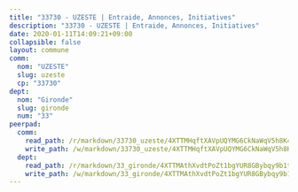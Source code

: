 ```yaml
---
title: "33730 - UZESTE | Entraide, Annonces, Initiatives"
description: "33730 - UZESTE | Entraide, Annonces, Initiatives"
date: 2020-01-11T14:09:21+09:00
collapsible: false
layout: commune
comm:
  nom: "UZESTE"
  slug: uzeste
  cp: "33730"
dept:
  nom: "Gironde"
  slug: gironde
  num: "33"
peerpad:
  comm:
    read_path: /r/markdown/33730_uzeste/4XTTMHqftXAVpUQYMG6CkNaWqV5h8K4em7AXxS52Yzz7EYaTK
    write_path: /w/markdown/33730_uzeste/4XTTMHqftXAVpUQYMG6CkNaWqV5h8K4em7AXxS52Yzz7EYaTK-K3TgUdSaBwpoqhPGZ75dzWH8PTsqn2ZrJNMDMS5uoHJ7vnqQGP24nMzPT7E8mGfzoGyE6VQ4rRerxuX3SDENSmB1M1EFErgwbon1qL2azvbTA2m6xG1qpZynVJimLgSVNsBgFEvD
  dept:
    read_path: /r/markdown/33_gironde/4XTTMAthXvdtPoZt1bgYUR8GBybqy9b1tLUaaKDw5iKj57LRt
    write_path: /w/markdown/33_gironde/4XTTMAthXvdtPoZt1bgYUR8GBybqy9b1tLUaaKDw5iKj57LRt-K3TgU8ogmN5s8hbKrZhkV9P1KQiFepNWXjoYRvdMTW1jt7eRXTmrjG677tN9mcUTsALjzYGgb8mvcrYPJn2Jd8cTiBmF9aZcbgdcQL1kzCPJnSf6X8tpEcGPdTr5qT6cQqEpt6oQ
---
```


